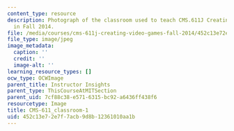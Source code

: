 ```yaml
---
content_type: resource
description: Photograph of the classroom used to teach CMS.611J Creating Video Games
  in Fall 2014.
file: /media/courses/cms-611j-creating-video-games-fall-2014/452c13e72e7f7acb9d8b12361010aa1b_CMS-611_classroom-1.jpg
file_type: image/jpeg
image_metadata:
  caption: ''
  credit: ''
  image-alt: ''
learning_resource_types: []
ocw_type: OCWImage
parent_title: Instructor Insights
parent_type: ThisCourseAtMITSection
parent_uid: 7cf88c38-e571-6315-bc92-a6436ff438f6
resourcetype: Image
title: CMS-611_classroom-1
uid: 452c13e7-2e7f-7acb-9d8b-12361010aa1b
---
```

